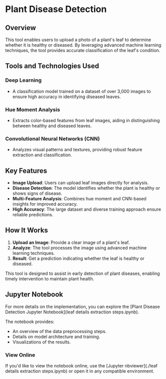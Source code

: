 # Plant Disease Detection

## Overview
This tool enables users to upload a photo of a plant's leaf to determine whether it is healthy or diseased. By leveraging advanced machine learning techniques, the tool provides accurate classification of the leaf's condition.

## Tools and Technologies Used

### Deep Learning
- A classification model trained on a dataset of over 3,000 images to ensure high accuracy in identifying diseased leaves.

### Hue Moment Analysis
- Extracts color-based features from leaf images, aiding in distinguishing between healthy and diseased leaves.

### Convolutional Neural Networks (CNN)
- Analyzes visual patterns and textures, providing robust feature extraction and classification.

## Key Features
- **Image Upload**: Users can upload leaf images directly for analysis.
- **Disease Detection**: The model identifies whether the plant is healthy or shows signs of disease.
- **Multi-Feature Analysis**: Combines hue moment and CNN-based insights for improved accuracy.
- **High Accuracy**: The large dataset and diverse training approach ensure reliable predictions.

## How It Works
1. **Upload an Image**: Provide a clear image of a plant's leaf.
2. **Analyze**: The tool processes the image using advanced machine learning techniques.
3. **Result**: Get a prediction indicating whether the leaf is healthy or diseased.

This tool is designed to assist in early detection of plant diseases, enabling timely intervention to maintain plant health.

## Jupyter Notebook
For more details on the implementation, you can explore the [Plant Disease Detection Jupyter Notebook](leaf details extraction steps.ipynb).

The notebook provides:
- An overview of the data preprocessing steps.
- Details on model architecture and training.
- Visualizations of the results.

### View Online
If you'd like to view the notebook online, use the [Jupyter nbviewer](./leaf details extraction steps.ipynb) or open it in any compatible environment.
